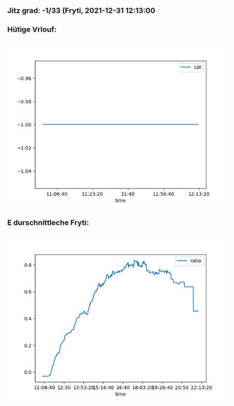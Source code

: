 ### Jitz grad: -1/33 (Fryti, 2021-12-31 12:13:00

### Hütige Vrlouf:
![Graph](Today.png)

### E durschnittleche Fryti:
![Graph](Fryti.png)